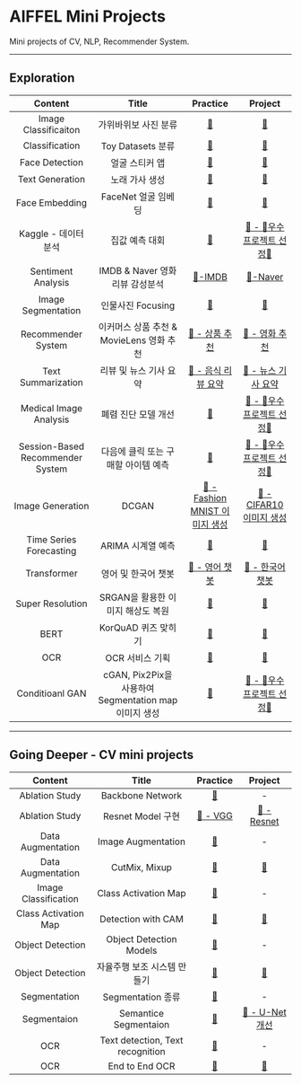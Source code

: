 # AIFFEL Mini Projects
Mini projects of CV, NLP, Recommender System.   

---   

## Exploration
| Content | Title | Practice | Project |   
| :--: | :--: | :--: | :--: |   
| Image Classificaiton | 가위바위보 사진 분류 | [📂](https://github.com/YOOHYOJEONG/AIFFEL_LMS_practice/blob/master/exploration/lms_ex_1.py) | [📂](https://github.com/YOOHYOJEONG/AIFFEL_LMS_project/blob/master/ex01/ex1_rock_scissor_paper.ipynb) |   
| Classification | Toy Datasets 분류 | [📂](https://github.com/YOOHYOJEONG/AIFFEL_LMS_practice/blob/master/exploration/lms_ex_2.ipynb) | [📂](https://github.com/YOOHYOJEONG/AIFFEL_LMS_project/tree/master/ex02) |   
| Face Detection | 얼굴 스티커 앱 | [📂](https://github.com/YOOHYOJEONG/AIFFEL_LMS_practice/blob/master/exploration/lms_ex_3.ipynb) | [📂](https://github.com/YOOHYOJEONG/AIFFEL_LMS_project/blob/master/ex03/ex3_camera_sticker.ipynb) |   
| Text Generation | 노래 가사 생성 | [📂](https://github.com/YOOHYOJEONG/AIFFEL_LMS_practice/blob/master/exploration/lms_ex_4.ipynb) | [📂](https://github.com/YOOHYOJEONG/AIFFEL_LMS_project/blob/master/ex04/ex4_making_lyricist.ipynb) |   
| Face Embedding | FaceNet 얼굴 임베딩 | [📂](https://github.com/YOOHYOJEONG/AIFFEL_LMS_practice/blob/master/exploration/lms_ex_5.ipynb) | [📂](https://github.com/YOOHYOJEONG/AIFFEL_LMS_project/blob/master/ex05/ex5_face_embading.ipynb) |   
| Kaggle - 데이터 분석 | 집값 예측 대회 | [📂](https://github.com/YOOHYOJEONG/AIFFEL_LMS_practice/blob/master/exploration/lms_ex_6_1.ipynb) | [📂 - 👑우수 프로젝트 선정👑](https://github.com/YOOHYOJEONG/AIFFEL_LMS_project/blob/master/ex06/ex6_kakr_house_price_prediction.ipynb) |    
| Sentiment Analysis | IMDB & Naver 영화리뷰 감성분석 | [📂-IMDB](https://github.com/YOOHYOJEONG/AIFFEL_LMS_practice/blob/master/exploration/lms_ex_7.ipynb) | [📂-Naver](https://github.com/YOOHYOJEONG/AIFFEL_LMS_project/blob/master/ex07/ex7_text_sentiment_analysis.ipynb) |   
| Image Segmentation | 인물사진 Focusing | [📂](https://github.com/YOOHYOJEONG/AIFFEL_LMS_practice/blob/master/exploration/lms_ex_8.ipynb) | [📂](https://github.com/YOOHYOJEONG/AIFFEL_LMS_project/blob/master/ex08/ex8_Semantic_Segmentation.ipynb) |   
| Recommender System | 이커머스 상품 추천 & MovieLens 영화 추천 | [📂 - 상품 추천](https://github.com/YOOHYOJEONG/AIFFEL_LMS_practice/blob/master/exploration/lms_ex_9.ipynb) | [📂 - 영화 추천](https://github.com/YOOHYOJEONG/AIFFEL_LMS_project/blob/master/ex09/ex9_Movielens_recommendation.ipynb) |   
| Text Summarization | 리뷰 및 뉴스 기사 요약 | [📂 - 음식 리뷰 요약](https://github.com/YOOHYOJEONG/AIFFEL_LMS_practice/blob/master/exploration/lms_ex_10.ipynb) | [📂 - 뉴스 기사 요약](https://github.com/YOOHYOJEONG/AIFFEL_LMS_project/blob/master/ex10/ex10_Text_Summarization.ipynb) |   
| Medical Image Analysis | 폐렴 진단 모델 개선 | [📂](https://github.com/YOOHYOJEONG/AIFFEL_LMS_practice/blob/master/exploration/lms_ex_11.ipynb) | [📂 - 👑우수 프로젝트 선정👑](https://github.com/YOOHYOJEONG/AIFFEL_LMS_project/blob/master/ex11/ex11_Pneumonia_Diagnosis.ipynb) |   
| Session-Based Recommender System | 다음에 클릭 또는 구매할 아이템 예측 | [📂](https://github.com/YOOHYOJEONG/AIFFEL_LMS_practice/blob/master/exploration/lms_ex_12.ipynb) | [📂 - 👑우수 프로젝트 선정👑](https://github.com/YOOHYOJEONG/AIFFEL_LMS_project/blob/master/ex12/ex12_Session_Based_Recommendation.ipynb) |   
| Image Generation | DCGAN | [📂 - Fashion MNIST 이미지 생성](https://github.com/YOOHYOJEONG/AIFFEL_LMS_practice/blob/master/exploration/lms_ex_13.ipynb) | [📂 - CIFAR10 이미지 생성](https://github.com/YOOHYOJEONG/AIFFEL_LMS_project/blob/master/ex13/ex13_DCGAN_CIFAR10.ipynb) |   
| Time Series Forecasting | ARIMA 시계열 예측 | [📂](https://github.com/YOOHYOJEONG/AIFFEL_LMS_practice/blob/master/exploration/lms_ex_14.ipynb) | [📂](https://github.com/YOOHYOJEONG/AIFFEL_LMS_project/blob/master/ex14/ex14_ARIMA_stock_prediction.ipynb) |   
| Transformer | 영어 및 한국어 챗봇 | [📂 - 영어 챗봇](https://github.com/YOOHYOJEONG/AIFFEL_LMS_practice/blob/master/exploration/lms_ex_15.ipynb) | [📂 - 한국어 챗봇](https://github.com/YOOHYOJEONG/AIFFEL_LMS_project/blob/master/ex15/ex15_transformer_chatbot.ipynb) |   
| Super Resolution | SRGAN을 활용한 이미지 해상도 복원 | [📂](https://github.com/YOOHYOJEONG/AIFFEL_LMS_practice/blob/master/exploration/lms_ex_16.ipynb) | [📂](https://github.com/YOOHYOJEONG/AIFFEL_LMS_project/blob/master/ex16/ex16_SRGAN.ipynb) |   
| BERT | KorQuAD 퀴즈 맞히기 | [📂](https://github.com/YOOHYOJEONG/AIFFEL_LMS_practice/blob/master/exploration/lms_ex_17.ipynb) | [📂](https://github.com/YOOHYOJEONG/AIFFEL_LMS_project/blob/master/ex17/ex17_BERT_KorQuAD.ipynb) |   
| OCR | OCR 서비스 기획 | [📂](https://github.com/YOOHYOJEONG/AIFFEL_LMS_practice/blob/master/exploration/lms_ex_18.ipynb) | [📂](https://github.com/YOOHYOJEONG/AIFFEL_LMS_project/blob/master/ex18/ex18_OCR_models.ipynb) |   
| Conditioanl GAN | cGAN, Pix2Pix을 사용하여 Segmentation map 이미지 생성 | [📂](https://github.com/YOOHYOJEONG/AIFFEL_LMS_practice/blob/master/exploration/lms_ex_19.ipynb) | [📂 - 👑우수 프로젝트 선정👑](https://github.com/YOOHYOJEONG/AIFFEL_LMS_project/blob/master/ex19/ex19_Pix2Pix.ipynb) |   



---   

## Going Deeper - CV mini projects
| Content | Title | Practice | Project |   
| :--: | :--: | :--: | :--: |   
| Ablation Study | Backbone Network | [📂](https://github.com/YOOHYOJEONG/AIFFEL_LMS_practice/blob/master/goingdeeper/gd_node_01_backbone.ipynb) | - |   
| Ablation Study | Resnet Model 구현 | [📂 - VGG ](https://github.com/YOOHYOJEONG/AIFFEL_LMS_practice/blob/master/goingdeeper/gd_node_02_Ablation_Study.ipynb) | [📂 - Resnet](https://github.com/YOOHYOJEONG/AIFFEL_LMS_project/blob/master/gd02/gd02_ResNet_Ablation_Study.ipynb) |   
| Data Augmentation | Image Augmentation | [📂](https://github.com/YOOHYOJEONG/AIFFEL_LMS_practice/blob/master/goingdeeper/gd_node_03_Augmentation.ipynb) | - |   
| Data Augmentation | CutMix, Mixup | [📂](https://github.com/YOOHYOJEONG/AIFFEL_LMS_practice/blob/master/goingdeeper/gd_node_04_CutMix_Mixup.ipynb) | [📂](https://github.com/YOOHYOJEONG/AIFFEL_LMS_project/blob/master/gd04/gd04_CutMix_VS_Mixup.ipynb) |   
| Image Classification | Class Activation Map | [📂](https://github.com/YOOHYOJEONG/AIFFEL_LMS_practice/blob/master/goingdeeper/gd_node_05_Class_Activation.ipynb) | - |   
| Class Activation Map | Detection with CAM | [📂](https://github.com/YOOHYOJEONG/AIFFEL_LMS_practice/blob/master/goingdeeper/gd_node_06_Making_CAM.ipynb) | [📂](https://github.com/YOOHYOJEONG/AIFFEL_LMS_project/blob/master/gd06/gd06_Class_Activation_Map.ipynb) |   
| Object Detection | Object Detection Models | [📂](https://github.com/YOOHYOJEONG/AIFFEL_LMS_practice/blob/master/goingdeeper/gd_node_07_Object_Detection.ipynb) | - |   
| Object Detection | 자율주행 보조 시스템 만들기 | [📂](https://github.com/YOOHYOJEONG/AIFFEL_LMS_practice/blob/master/goingdeeper/gd_node_08_Object_Detection_System.ipynb) | [📂](https://github.com/YOOHYOJEONG/AIFFEL_LMS_project/blob/master/gd08/gd08_Object_Detection_System.ipynb) |   
| Segmentation | Segmentation 종류 | [📂](https://github.com/YOOHYOJEONG/AIFFEL_LMS_practice/blob/master/goingdeeper/gd_node_09_Segementation.ipynb) | - |   
| Segmentaion | Semantice Segmentaion | [📂](https://github.com/YOOHYOJEONG/AIFFEL_LMS_practice/blob/master/goingdeeper/gd_node_10_Semantic_Segmentation.ipynb) | [📂 - U-Net 개선](https://github.com/YOOHYOJEONG/AIFFEL_LMS_project/blob/master/gd10/gd10_Semantic_Segmentation.ipynb) |   
| OCR | Text detection, Text recognition | [📂](https://github.com/YOOHYOJEONG/AIFFEL_LMS_practice/blob/master/goingdeeper/gd_node_11_OCR.ipynb) | - |   
| OCR | End to End OCR | [📂](https://github.com/YOOHYOJEONG/AIFFEL_LMS_practice/blob/master/goingdeeper/gd_node_12_OCR_Text%20Recognition.ipynb) | [📂](https://github.com/YOOHYOJEONG/AIFFEL_LMS_project/blob/master/gd12/gd12_End_to_End_OCR.ipynb) |   